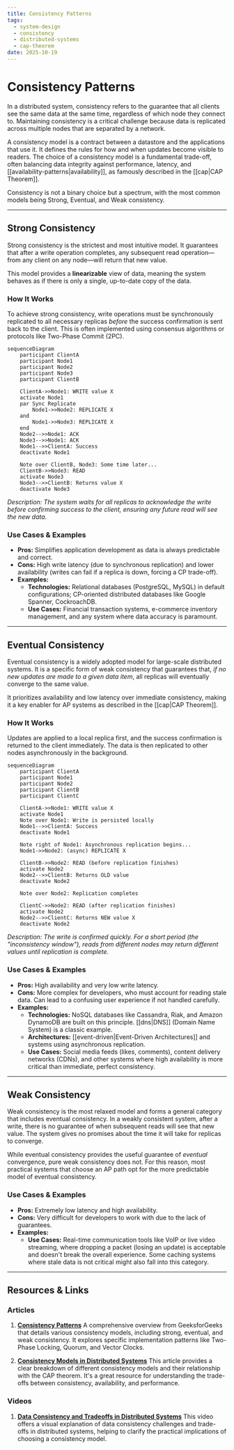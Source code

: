 ```yaml
---
title: Consistency Patterns
tags:
  - system-design
  - consistency
  - distributed-systems
  - cap-theorem
date: 2025-10-19
---
```


# Consistency Patterns

In a distributed system, consistency refers to the guarantee that all clients see the same data at the same time, regardless of which node they connect to. Maintaining consistency is a critical challenge because data is replicated across multiple nodes that are separated by a network.

A consistency model is a contract between a datastore and the applications that use it. It defines the rules for how and when updates become visible to readers. The choice of a consistency model is a fundamental trade-off, often balancing data integrity against performance, latency, and [[availability-patterns|availability]], as famously described in the [[cap|CAP Theorem]].

Consistency is not a binary choice but a spectrum, with the most common models being Strong, Eventual, and Weak consistency.

---

## Strong Consistency

Strong consistency is the strictest and most intuitive model. It guarantees that after a write operation completes, any subsequent read operation—from any client on any node—will return that new value.

This model provides a **linearizable** view of data, meaning the system behaves as if there is only a single, up-to-date copy of the data.

### How It Works

To achieve strong consistency, write operations must be synchronously replicated to all necessary replicas *before* the success confirmation is sent back to the client. This is often implemented using consensus algorithms or protocols like Two-Phase Commit (2PC).

```mermaid
sequenceDiagram
    participant ClientA
    participant Node1
    participant Node2
    participant Node3
    participant ClientB

    ClientA->>Node1: WRITE value X
    activate Node1
    par Sync Replicate
        Node1->>Node2: REPLICATE X
    and
        Node1->>Node3: REPLICATE X
    end
    Node2-->>Node1: ACK
    Node3-->>Node1: ACK
    Node1-->>ClientA: Success
    deactivate Node1

    Note over ClientB, Node3: Some time later...
    ClientB->>Node3: READ
    activate Node3
    Node3-->>ClientB: Returns value X
    deactivate Node3
```
*Description: The system waits for all replicas to acknowledge the write before confirming success to the client, ensuring any future read will see the new data.*

### Use Cases & Examples

*   **Pros:** Simplifies application development as data is always predictable and correct.
*   **Cons:** High write latency (due to synchronous replication) and lower availability (writes can fail if a replica is down, forcing a CP trade-off).
*   **Examples:**
    *   **Technologies:** Relational databases (PostgreSQL, MySQL) in default configurations; CP-oriented distributed databases like Google Spanner, CockroachDB.
    *   **Use Cases:** Financial transaction systems, e-commerce inventory management, and any system where data accuracy is paramount.

---

## Eventual Consistency

Eventual consistency is a widely adopted model for large-scale distributed systems. It is a specific form of weak consistency that guarantees that, *if no new updates are made to a given data item*, all replicas will eventually converge to the same value.

It prioritizes availability and low latency over immediate consistency, making it a key enabler for AP systems as described in the [[cap|CAP Theorem]].

### How It Works

Updates are applied to a local replica first, and the success confirmation is returned to the client immediately. The data is then replicated to other nodes asynchronously in the background.

```mermaid
sequenceDiagram
    participant ClientA
    participant Node1
    participant Node2
    participant ClientB
    participant ClientC

    ClientA->>Node1: WRITE value X
    activate Node1
    Note over Node1: Write is persisted locally
    Node1-->>ClientA: Success
    deactivate Node1

    Note right of Node1: Asynchronous replication begins...
    Node1->>Node2: (async) REPLICATE X

    ClientB->>Node2: READ (before replication finishes)
    activate Node2
    Node2-->>ClientB: Returns OLD value
    deactivate Node2

    Note over Node2: Replication completes

    ClientC->>Node2: READ (after replication finishes)
    activate Node2
    Node2-->>ClientC: Returns NEW value X
    deactivate Node2
```
*Description: The write is confirmed quickly. For a short period (the "inconsistency window"), reads from different nodes may return different values until replication is complete.*

### Use Cases & Examples

*   **Pros:** High availability and very low write latency.
*   **Cons:** More complex for developers, who must account for reading stale data. Can lead to a confusing user experience if not handled carefully.
*   **Examples:**
    *   **Technologies:** NoSQL databases like Cassandra, Riak, and Amazon DynamoDB are built on this principle. [[dns|DNS]] (Domain Name System) is a classic example.
    *   **Architectures:** [[event-driven|Event-Driven Architectures]] and systems using asynchronous replication.
    *   **Use Cases:** Social media feeds (likes, comments), content delivery networks (CDNs), and other systems where high availability is more critical than immediate, perfect consistency.

---

## Weak Consistency

Weak consistency is the most relaxed model and forms a general category that includes eventual consistency. In a weakly consistent system, after a write, there is no guarantee of when subsequent reads will see that new value. The system gives no promises about the time it will take for replicas to converge.

While eventual consistency provides the useful guarantee of *eventual* convergence, pure weak consistency does not. For this reason, most practical systems that choose an AP path opt for the more predictable model of eventual consistency.

### Use Cases & Examples

*   **Pros:** Extremely low latency and high availability.
*   **Cons:** Very difficult for developers to work with due to the lack of guarantees.
*   **Examples:**
    *   **Use Cases:** Real-time communication tools like VoIP or live video streaming, where dropping a packet (losing an update) is acceptable and doesn't break the overall experience. Some caching systems where stale data is not critical might also fall into this category.

---

## Resources & Links

### Articles

1.  **[Consistency Patterns](https://www.geeksforgeeks.org/system-design/consistency-patterns/)**
    A comprehensive overview from GeeksforGeeks that details various consistency models, including strong, eventual, and weak consistency. It explores specific implementation patterns like Two-Phase Locking, Quorum, and Vector Clocks.

2.  **[Consistency Models in Distributed Systems](https://systemdesign.one/consistency-patterns/)**
    This article provides a clear breakdown of different consistency models and their relationship with the CAP theorem. It's a great resource for understanding the trade-offs between consistency, availability, and performance.

### Videos

1.  **[Data Consistency and Tradeoffs in Distributed Systems](https://www.youtube.com/watch?v=m4q7VkgDWrM)**
    This video offers a visual explanation of data consistency challenges and trade-offs in distributed systems, helping to clarify the practical implications of choosing a consistency model.
